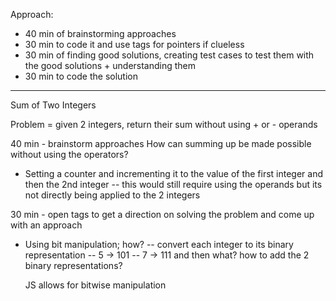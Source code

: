 Approach:
- 40 min of brainstorming approaches
- 30 min to code it and use tags for pointers if clueless
- 30 min of finding good solutions, creating test cases to test them with the good solutions + understanding them
- 30 min to code the solution

--------

Sum of Two Integers

Problem = given 2 integers, return their sum without using + or - operands

40 min -  brainstorm approaches
How can summing up be made possible without using the operators?
- Setting a counter and incrementing it to the value of the first integer and then the 2nd integer
    -- this would still require using the operands but its not directly being applied to the 2 integers

30 min - open tags to get a direction on solving the problem and come up with an approach
- Using bit manipulation; how?
    -- convert each integer to its binary representation
    -- 5 -> 101
    -- 7 -> 111
    and then what? how to add the 2 binary representations?

    JS allows for bitwise manipulation